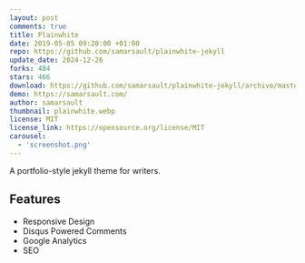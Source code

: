 ```yaml
---
layout: post
comments: true
title: Plainwhite
date: 2019-05-05 09:20:00 +01:00
repo: https://github.com/samarsault/plainwhite-jekyll
update_date: 2024-12-26
forks: 484
stars: 466
download: https://github.com/samarsault/plainwhite-jekyll/archive/master.zip
demo: https://samarsault.com/
author: samarsault
thumbnail: plainwhite.webp
license: MIT
license_link: https://opensource.org/license/MIT
carousel:
  - 'screenshot.png'
---
```


A portfolio-style jekyll theme for writers.

## Features

* Responsive Design
* Disqus Powered Comments
* Google Analytics
* SEO
